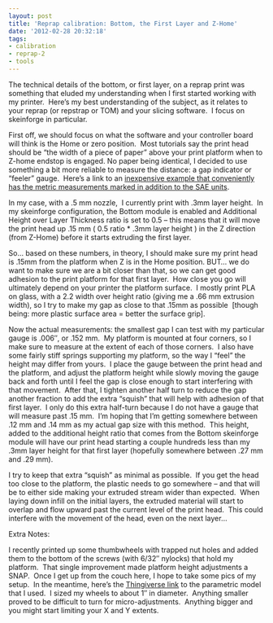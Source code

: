 ```yaml
---
layout: post
title: 'Reprap calibration: Bottom, the First Layer and Z-Home'
date: '2012-02-28 20:32:18'
tags:
- calibration
- reprap-2
- tools
---
```



The technical details of the bottom, or first layer, on a reprap print was something that eluded my understanding when I first started working with my printer.  Here’s my best understanding of the subject, as it relates to your reprap (or repstrap or TOM) and your slicing software.  I focus on skeinforge in particular.

First off, we should focus on what the software and your controller board will think is the Home or zero position.  Most tutorials say the print head should be “the width of a piece of paper” above your print platform when to Z-home endstop is engaged. No paper being identical, I decided to use something a bit more reliable to measure the distance: a gap indicator or “feeler” gauge.  Here’s a link to an [inexpensive example that conveniently has the metric measurements marked in addition to the SAE units](http://www.amazon.com/gp/product/B000BYGIR4/ref=as_li_ss_tl?ie=UTF8&tag=repulsornet-20&linkCode=as2&camp=1789&creative=390957&creativeASIN=B000BYGIR4 " Click for larger image and other views     Share your own related images OEM 25025 26-Blade Master Feeler Gauge ").

In my case, with a .5 mm nozzle,  I currently print with .3mm layer height.  In my skeinforge configuration, the Bottom module is enabled and Additional Height over Layer Thickness ratio is set to 0.5 – this means that it will move the print head up .15 mm ( 0.5 ratio * .3mm layer height ) in the Z direction (from Z-Home) before it starts extruding the first layer.

So… based on these numbers, in theory, I should make sure my print head is .15mm from the platform when Z is in the Home position. BUT… we do want to make sure we are a bit closer than that, so we can get good adhesion to the print platform for that first layer.  How close you go will ultimately depend on your printer the platform surface.  I mostly print PLA on glass, with a 2.2 width over height ratio (giving me a .66 mm extrusion width), so I try to make my gap as close to that .15mm as possible  [though being: more plastic surface area = better the surface grip].

Now the actual measurements: the smallest gap I can test with my particular gauge is .006″, or .152 mm.  My platform is mounted at four corners, so I make sure to measure at the extent of each of those corners.  I also have some fairly stiff springs supporting my platform, so the way I “feel” the height may differ from yours.  I place the gauge between the print head and the platform, and adjust the platform height while slowly moving the gauge back and forth until I feel the gap is close enough to start interfering with that movement.  After that, I tighten another half turn to reduce the gap another fraction to add the extra “squish” that will help with adhesion of that first layer.  I only do this extra half-turn because I do not have a gauge that will measure past .15 mm.  I’m hoping that I’m getting somewhere between .12 mm and .14 mm as my actual gap size with this method.  This height, added to the additional height ratio that comes from the Bottom skeinforge module will have our print head starting a couple hundreds less than my .3mm layer height for that first layer (hopefully somewhere between .27 mm and .29 mm).

I try to keep that extra “squish” as minimal as possible.  If you get the head too close to the platform, the plastic needs to go somewhere – and that will be to either side making your extruded stream wider than expected.  When laying down infill on the initial layers, the extruded material will start to overlap and flow upward past the current level of the print head.  This could interfere with the movement of the head, even on the next layer…

Extra Notes:

I recently printed up some thumbwheels with trapped nut holes and added them to the bottom of the screws (with 6/32″ nylocks) that hold my platform.  That single improvement made platform height adjustments a SNAP.  Once I get up from the couch here, I hope to take some pics of my setup.  In the meantime, here’s the [Thingiverse link](http://www.thingiverse.com/thing:13807 "parametric thumbwheel") to the parametric model that I used.  I sized my wheels to about 1″ in diameter.  Anything smaller proved to be difficult to turn for micro-adjustments.  Anything bigger and you might start limiting your X and Y extents.

 

 


